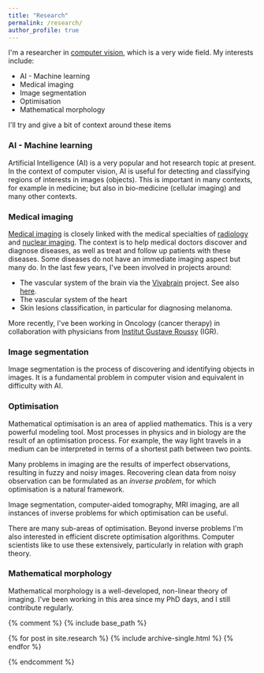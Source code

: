 ```yaml
---
title: "Research"
permalink: /research/
author_profile: true
---
```



I'm a researcher in [computer vision](https://en.wikipedia.org/wiki/Computer_vision), which is a very wide field. My interests include:

 * AI - Machine learning 
 * Medical imaging 
 * Image segmentation
 * Optimisation
 * Mathematical morphology

I'll try and give a bit of context around these items

### AI - Machine learning
Artificial Intelligence (AI) is a very popular and hot research topic at present. In the context of
computer vision, AI is useful for detecting and classifying regions of interests in images (objects).
This is important in many contexts, for example in medicine; but also in bio-medicine (cellular imaging)
and many other contexts.

### Medical imaging
[Medical imaging](https://en.wikipedia.org/wiki/Medical_imaging) is closely linked with the medical specialties of [radiology](https://en.wikipedia.org/wiki/Radiology) and [nuclear imaging](https://en.wikipedia.org/wiki/Nuclear_medicine). The
context is to help medical doctors discover and diagnose diseases, as well as treat and follow up patients with these diseases.
Some diseases do not have an immediate imaging aspect but many do. In the last few years, I've been involved in
projects around:

 * The vascular system of the brain via the [Vivabrain](https://anr.fr/Projet-ANR-12-MONU-0010) project. See also [here](http://icube-vivabrain.unistra.fr/index.php/Presentation).
  * The vascular system of the heart
  * Skin lesions classification, in particular for diagnosing melanoma.

More recently, I've been working in Oncology (cancer therapy) in collaboration with physicians from [Institut Gustave Roussy](https://www.gustaveroussy.fr/en) (IGR).

### Image segmentation
Image segmentation is the process of discovering and identifying objects in images. It is a fundamental problem
in computer vision and equivalent in difficulty with AI.


### Optimisation
Mathematical optimisation is an area of applied mathematics. This is a very powerful modeling tool.
Most processes in physics and in biology are the result of an optimisation process. For example, the
way light travels in a medium can be interpreted in terms of a shortest path between two points.

Many problems in imaging are the results of imperfect observations, resulting in fuzzy and noisy
images. Recovering clean data from noisy observation can be formulated as an _inverse problem_, for
which optimisation is a natural framework.

Image segmentation, computer-aided tomography, MRI imaging, are all instances of inverse problems
for which optimisation can be useful.

There are many sub-areas of optimisation. Beyond inverse problems I'm also interested in efficient
discrete optimisation algorithms. Computer scientists like to use these extensively, particularly
in relation with graph theory.

### Mathematical morphology
Mathematical morphology is a well-developed, non-linear theory of imaging. I've been working in
this area since my PhD days, and I still contribute regularly.

{% comment %}
{% include base_path %}


{% for post in site.research %}
  {% include archive-single.html %}
{% endfor %}

{% endcomment %}

